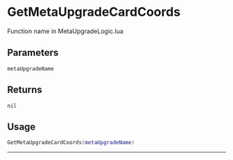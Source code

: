 # GetMetaUpgradeCardCoords
Function name in MetaUpgradeLogic.lua
## Parameters
`metaUpgradeName`
## Returns
`nil`
## Usage
```lua
GetMetaUpgradeCardCoords(metaUpgradeName)
```
---
